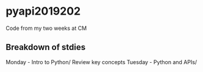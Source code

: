 # pyapi2019202
Code from my two weeks at CM

## Breakdown of stdies
Monday - Intro to Python/ Review key concepts
Tuesday - Python and APIs/
